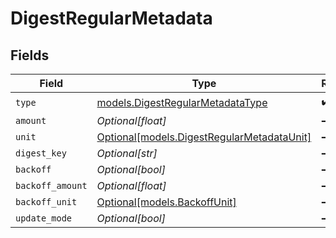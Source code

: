 # DigestRegularMetadata


## Fields

| Field                                                                                | Type                                                                                 | Required                                                                             | Description                                                                          |
| ------------------------------------------------------------------------------------ | ------------------------------------------------------------------------------------ | ------------------------------------------------------------------------------------ | ------------------------------------------------------------------------------------ |
| `type`                                                                               | [models.DigestRegularMetadataType](../models/digestregularmetadatatype.md)           | :heavy_check_mark:                                                                   | N/A                                                                                  |
| `amount`                                                                             | *Optional[float]*                                                                    | :heavy_minus_sign:                                                                   | N/A                                                                                  |
| `unit`                                                                               | [Optional[models.DigestRegularMetadataUnit]](../models/digestregularmetadataunit.md) | :heavy_minus_sign:                                                                   | N/A                                                                                  |
| `digest_key`                                                                         | *Optional[str]*                                                                      | :heavy_minus_sign:                                                                   | N/A                                                                                  |
| `backoff`                                                                            | *Optional[bool]*                                                                     | :heavy_minus_sign:                                                                   | N/A                                                                                  |
| `backoff_amount`                                                                     | *Optional[float]*                                                                    | :heavy_minus_sign:                                                                   | N/A                                                                                  |
| `backoff_unit`                                                                       | [Optional[models.BackoffUnit]](../models/backoffunit.md)                             | :heavy_minus_sign:                                                                   | N/A                                                                                  |
| `update_mode`                                                                        | *Optional[bool]*                                                                     | :heavy_minus_sign:                                                                   | N/A                                                                                  |